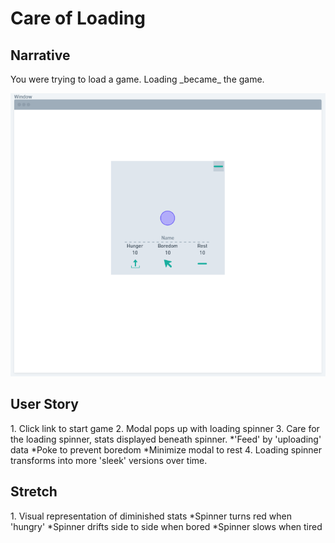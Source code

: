 <h1>Care of Loading</h1>

<h2>Narrative</h2>
You were trying to load a game. Loading _became_ the game.


![Visual Wireframe](./images/CareOfLoadingWireframe.PNG)



<h2>User Story</h2>
1. Click link to start game
2. Modal pops up with loading spinner
3. Care for the loading spinner, stats displayed beneath spinner.
*'Feed' by 'uploading' data
*Poke to prevent boredom
*Minimize modal to rest
4. Loading spinner transforms into more 'sleek' versions over time.


<h2>Stretch</h2>
1. Visual representation of diminished stats
*Spinner turns red when 'hungry'
*Spinner drifts side to side when bored
*Spinner slows when tired